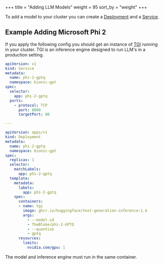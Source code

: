 +++
title = "Adding LLM Models"
weight = 95
sort_by = "weight"
+++

To add a model to your cluster you can create a [Deployment](https://kubernetes.io/docs/concepts/workloads/controllers/deployment/) and a [Service](https://kubernetes.io/docs/concepts/services-networking/service/).

## Example Adding Microsoft Phi 2

If you apply the following config you should get an instance of [TGI](https://github.com/huggingface/text-generation-inference) running in your cluster. TGI is an inference engine designed to run LLM's in a production setting.

```yml
apiVersion: v1
kind: Service
metadata:
  name: phi-2-gptq
  namespace: bionic-gpt
spec:
  selector:
    app: phi-2-gptq
  ports:
    - protocol: TCP
      port: 8000
      targetPort: 80

---

apiVersion: apps/v1
kind: Deployment
metadata:
  name: phi-2-gptq
  namespace: bionic-gpt
spec:
  replicas: 1
  selector:
    matchLabels:
      app: phi-2-gptq
  template:
    metadata:
      labels:
        app: phi-2-gptq
    spec:
      containers:
      - name: tgi
        image: ghcr.io/huggingface/text-generation-inference:1.4
        args: 
          - --model-id 
          - TheBloke/phi-2-GPTQ
          - --quantize 
          - gptq
      resources:
        limits:
          nvidia.com/gpu: 1
```

The model and inference engine must run in the same container.